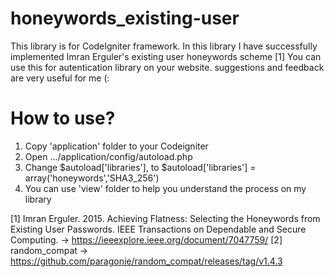 # honeywords_existing-user
This library is for CodeIgniter framework.
In this library I have successfully implemented Imran Erguler's existing user honeywords scheme [1]
You can use this for autentication library on your website.
suggestions and feedback are very useful for me (:

# How to use?
1.  Copy  'application' folder to your Codeigniter
2.  Open .../application/config/autoload.php
3.  Change $autoload['libraries'], to $autoload['libraries'] = array('honeywords','SHA3_256')
4.  You can use 'view' folder to help you understand the process on my library


[1] Imran Erguler. 2015. Achieving Flatness: Selecting the Honeywords from Existing User Passwords.  IEEE Transactions on Dependable and Secure Computing. -> https://ieeexplore.ieee.org/document/7047759/
[2] random_compat -> https://github.com/paragonie/random_compat/releases/tag/v1.4.3
